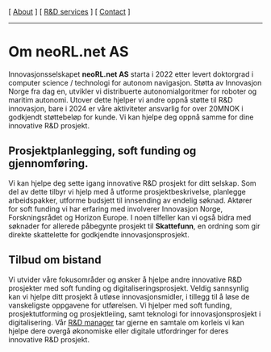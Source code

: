 [ [About](index.md) ]     [ [R&D services](RnD_services.md) ]     [ [Contact](./RnD_manager.md) ]

-------------------------------------------------------------------

# Om neoRL.net AS
Innovasjonsselskapet __neoRL.net AS__ starta i 2022 etter levert doktorgrad i computer science / technologi for autonom navigasjon.
Støtta av Innovasjon Norge fra dag en, utvikler vi distribuerte autonomialgoritmer for roboter og maritim autonomi.
Utover dette hjelper vi andre oppnå støtte til R&D innovasjon, bare i 2024 er våre aktiviteter ansvarlig for over 
20MNOK i godkjendt støttebeløp for kunde. Vi kan hjelpe deg oppnå samme for dine innovative R&D prosjekt.

## Prosjektplanlegging, soft funding og gjennomføring.
Vi kan hjelpe deg sette igang innovative R&D prosjekt for ditt selskap.
Som del av dette tilbyr vi hjelp med å utforme prosjektbeskrivelse, planlegge arbeidspakker, utforme budsjett til
innsending av endelig søknad. Aktører for soft funding vi har erfaring med involverer Innovasjon Norge, Forskningsrådet 
og Horizon Europe. I noen tilfeller kan vi også bidra med søknader for allerede påbegynte prosjekt til **Skattefunn**, en
ordning som gir direkte skattelette for godkjendte innovasjonsprosjekt.

## Tilbud om bistand
Vi utvider våre fokusområder og ønsker å hjelpe andre innovative R&D prosjekter med soft funding og digitaliseringsprosjekt.
Veldig sannsynlig kan vi hjelpe ditt prosjekt å utløse innovasjonsmidler, i tillegg til å løse de vanskeligste
oppgavene for utførelsen. Vi hjelper med soft funding, prosjektutforming og prosjektleiing, samt teknologi for 
innovasjonsprosjekt i digitalisering. Vår [R&D manager](RnD_manager.md) tar gjerne en samtale om korleis vi kan hjelpe dere
overgå økonomiske eller digitale utfordringer for deres innovative R&D prosjekt.


